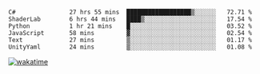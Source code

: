 <!--START_SECTION:waka-->

```text
C#               27 hrs 55 mins  ██████████████████▒░░░░░░   72.71 %
ShaderLab        6 hrs 44 mins   ████▒░░░░░░░░░░░░░░░░░░░░   17.54 %
Python           1 hr 21 mins    █░░░░░░░░░░░░░░░░░░░░░░░░   03.52 %
JavaScript       58 mins         ▓░░░░░░░░░░░░░░░░░░░░░░░░   02.54 %
Text             27 mins         ▒░░░░░░░░░░░░░░░░░░░░░░░░   01.17 %
UnityYaml        24 mins         ▒░░░░░░░░░░░░░░░░░░░░░░░░   01.08 %
```

<!--END_SECTION:waka-->
[![wakatime](https://wakatime.com/badge/user/6c2f442e-41b4-42e3-bc06-d5d8203ad1da.svg)](https://wakatime.com/@6c2f442e-41b4-42e3-bc06-d5d8203ad1da)
